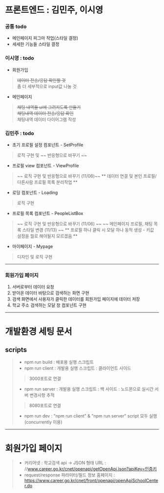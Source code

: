 # 프론트엔드 : 김민주, 이시영      

### 공통 todo
* 메인페이지 피그마 작업(스타일 결정)
* 세세한 기능들 스타일 결정


### 이시영 : todo
* 회원가입
> ~~데이터 전송/응답 확인할 것~~    
좀 더 세부적으로 input값 나눌 것       

* 메인페이지
> ~~채팅 내역들 ui에 그려지도록 만들기~~     
~~채팅내역 데이터 전송/응답 확인~~    
채팅내역 데이터 다이어그램 작성     


### 김민주 : todo 
* 초기 프로필 설정 컴포넌트 - SetProfile
> 로직 구현 및 ~~ 반응형으로 바꾸기 ~~
* 프로필 view 컴포넌트 - ViewProfile
> ~~ 로직 구현 및 반응형으로 바꾸기 (11/06)~~
> ** 데이터 연결 및 본인 프로필/다른사람 프로필 목록 분리작업 **
* 로딩 컴포넌트 - Loading
> 로직 구현
* 프로필 목록 컴포넌트 - PeopleListBox
> ~~ 로직 구현 및 반응형으로 바꾸기 (11/06) ~~
> ~~ 메인페이지 프로필, 채팅 목록 스타일 변경 (11/13) ~~
> ** 프로필 하나 클릭 시 모달 하나 동적 생성 - 키값 설정을 뭘로 해야될지 모르겠음 **
* 마이페이지 - Mypage
> 디자인 및 로직 구현

--- 
### 회원가입 페이지
1. 서버로부터 데이터 요청
2. 받아온 데이터 바탕으로 검색하는 화면 구현
3. 검색 화면에서 사용자가 클릭한 데이터를 회원가입 페이지에 데이터 저장
4. 학교 주소 검색하는 모달 창 컴포넌트 구현
***    
# 개발환경 세팅 문서
## scripts    
> * npm run build : 배포용 실행 스크립트
> * npm run client : 개발용 실행 스크립트 : 클라이언트 사이드
> > 3000포트로 연결
> * npm run server : 개발용 실행 스크립트 : 백 사이드 : 노드몬으로 실시간 서버 변경사항 추적
> > 8080포트로 연결
> * npm run dev : "npm run client" & "npm run server" script 모두 실행(concurrently 이용)
***    
# 회원가입 페이지
> * 커리어넷 : 학교검색 api -> JSON 형태 URL : //www.career.go.kr/cnet/openapi/getOpenApi.json?apiKey=인증키
> * request/response 파라미터/필드 정보 홈페이지 : https://www.career.go.kr/cnet/front/openapi/openApiSchoolCenter.do